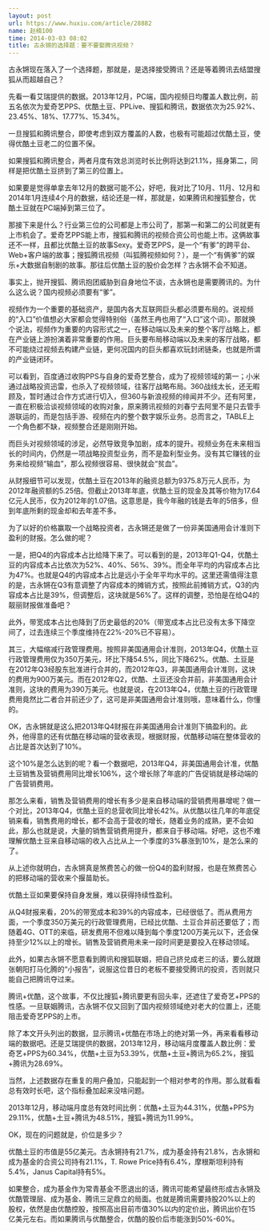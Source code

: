 ```yaml
---
layout: post
url: https://www.huxiu.com/article/28882
name: 赵楠100
time: 2014-03-03 08:02
title: 古永锵的选择题：要不要娶腾讯视频？
---
```

古永锵现在落入了一个选择题，那就是，是选择接受腾讯？还是等着腾讯去结盟搜狐从而超越自己？

先看一看艾瑞提供的数据。2013年12月，PC端，国内视频日均覆盖人数比例，前五名依次为爱奇艺PPS、优酷土豆、PPLive、搜狐和腾讯，数据依次为25.92%、23.45%、18%、17.77%、15.34%。

一旦搜狐和腾讯整合，即使考虑到双方覆盖的人数，也极有可能超过优酷土豆，使得优酷土豆老二的位置不保。

如果搜狐和腾讯整合，两者月度有效总浏览时长比例将达到21.1%，摇身第二，同样是把优酷土豆挤到了第三的位置上。

如果要是觉得单拿去年12月的数据可能不公，好吧，我对比了10月、11月、12月和2014年1月连续4个月的数据，结论还是一样，那就是，如果腾讯和搜狐整合，优酷土豆就在PC端掉到第三位了。

那接下来是什么？行业第三位的公司都是上市公司了，那第一和第二的公司就更有上市机会了。爱奇艺PPS能上市，搜狐和腾讯的视频合资公司也能上市。这俩故事还不一样，且都比优酷土豆的故事Sexy。爱奇艺PPS，是一个“有爹”的跨平台、Web+客户端的故事；搜狐腾讯视频（叫狐腾视频如何？），是一个“有俩爹”的娱乐+大数据自制剧的故事。那往后优酷土豆的股价会怎样？古永锵不会不知道。

事实上，抛开搜狐、腾讯抱团威胁到自身地位不谈，古永锵也是需要腾讯的。为什么这么说？国内视频必须要有“爹”。

视频作为一个重要的基础资产，是国内各大互联网巨头都必须要布局的。说视频的“入口”价值想必大家都会觉得特别俗（虽然王冉也用了“入口”这个词）。那就换个说法，视频作为重要的内容形式之一，在移动端以及未来的整个客厅战略上，都在产业链上游扮演着非常重要的作用。巨头要布局移动端以及未来的客厅战略，都不可能绕过视频去构建产业链，更何况国内的巨头都喜欢玩封闭链条，也就是所谓的产业链闭环。

可以看到，百度通过收购PPS与自身的爱奇艺整合，成为了视频领域的第一；小米通过战略投资迅雷，也杀入了视频领域，往客厅战略布局。360战线太长，还无暇顾及，暂时通过合作方式进行切入，但360与新浪视频的绯闻并不少。还有阿里，一直在积极洽谈视频领域的收购对象，原来腾讯视频的刘春宁去阿里不是只去管手游联运的，而是包括手游、视频在内的整个数字娱乐业务。总而言之，TABLE上一个角色都不缺，视频整合还是刚刚开始。

而巨头对视频领域的涉足，必然导致竞争加剧，成本的提升。视频业务在未来相当长的时间内，仍然是一项战略投资型业务，而不是盈利型业务。没有其它赚钱的业务来给视频“输血”，那么视频很容易、很快就会“贫血”。

从财报细节可以发现，优酷土豆在2013年的融资总额为9375.8万元人民币，为2012年融资额的5.25倍。但截止2013年年底，优酷土豆的现金及其等价物为17.64亿元人民币，仅为2012年的1.07倍。这意思是，我今年融的钱是去年的5倍多，但到年底所剩的现金却和去年差不多。

为了以好的价格赢取一个战略投资者，古永锵还是做了一份非美国通用会计准则下盈利的财报。怎么做的呢？

一是，把Q4的内容成本占比给降下来了。可以看到的是，2013年Q1-Q4，优酷土豆的内容成本占比依次为52%、40%、56%、39%。而全年平均的内容成本占比为47%。也就是Q4的内容成本占比是远小于全年平均水平的。这里还需值得注意的是，古永锵在Q3有意调整了内容成本的摊销方式，按照此前摊销方式，Q3的内容成本占比是39%，但调整后，这块就是56%了。这样的调整，恐怕是在给Q4的靓丽财报做准备吧？

此外，带宽成本占比也降到了历史最低的20%（带宽成本占比已没有太多下降空间了，过去连续三个季度维持在22%-20%已不容易）。

其三，大幅缩减行政管理费用。按照非美国通用会计准则，2013年Q4，优酷土豆行政管理费用仅为350万美元，环比下降54.5%，同比下降62%。优酷、土豆是在2012年Q3经股东批准进行合并的，而2012年Q3，非美国通用会计准则，这块的费用为900万美元。而在2012年Q2，优酷、土豆还没合并前，非美国通用会计准则，这块的费用为390万美元。也就是说，在2013年Q4，优酷土豆的行政管理费用竟然比二者合并前还少了，这可是非美国通用会计准则哦，意味着什么，你懂的。

OK，古永锵就是这么把2013年Q4财报在非美国通用会计准则下搞盈利的。此外，他得意的还有优酷在移动端的营收表现，根据财报，优酷移动端在整体营收的占比是首次达到了10%。

这个10%是怎么达到的呢？看一个数据吧，2013年Q4，非美国通用会计准，优酷土豆销售及营销费用同比增长106%，这个增长除了年底的广告促销就是移动端的广告营销费用。

那怎么来看，销售及营销费用的增长有多少是来自移动端的营销费用暴增呢？做一个对比，2013年Q4，优酷土豆的总营收同比增长42%。从优酷以往几年的年底促销来看，销售费用的增长，都不会高于营收的增长，随着业务的成熟，更不会如此，那么也就是说，大量的销售营销费用提升，都来自于移动端。好吧，这也不难理解优酷土豆来自移动端的收入占比从上一个季度的3%暴涨到10%，是怎么来的了。

从上述你就明白，古永锵真是煞费苦心的做一份Q4的盈利财报，也是在煞费苦心的把移动端的营收来个揠苗助长。

优酷土豆如果要保持自身发展，难以获得持续性盈利。

从Q4财报来看，20%的带宽成本和39%的内容成本，已经很低了。而从费用方面，一个季度350万美元的行政管理费用，已经比优酷、土豆合并前还要低了；而随着4G、OTT的来临，研发费用不但难以降到每个季度1200万美元以下，还会保持至少12%以上的增长。销售及营销费用未来一段时间更是要投入在移动领域。

此外，如果古永锵不愿意看到腾讯和搜狐联姻，把自己挤兑成老三的话，要么就跟张朝阳打马化腾的“小报告”，说服这位昔日的老板不要接受腾讯的投资，否则就只能自己把腾讯夺过来。

腾讯+优酷，这个故事，不仅比搜狐+腾讯要更有回头率，还遮住了爱奇艺+PPS的性感。一旦联姻腾讯，古永锵不仅又回到了国内视频领域绝对老大的位置上，还能阻击爱奇艺PPS的上市。

除了本文开头列出的数据，显示腾讯+优酷在市场上的绝对第一外，再来看看移动端的数据吧。还是艾瑞提供的数据，2013年12月，移动端月度覆盖人数比例：爱奇艺+PPS为60.34%，优酷+土豆为53.39%，优酷+土豆+腾讯为65.2%，搜狐+腾讯为28.69%。

当然，上述数据存在重复的用户叠加，只能起到一个相对参考的作用。那么就看看总有效时长吧，这个指标叠加起来没啥问题。

2013年12月，移动端月度总有效时间比例：优酷+土豆为44.31%，优酷+PPS为29.11%，优酷+土豆+腾讯为48.51%，搜狐+腾讯为11.99%。

OK，现在的问题就是，价位是多少？

优酷土豆的市值是55亿美元。古永锵持有21.7%，成为基金持有21.8%，古永锵和成为基金的合资公司持有21.1%，T. Rowe Price持有6.4%，摩根斯坦利持有5.4%，Janus Capital持有5%。

如果整合，成为基金作为常青基金不愿退出的话，腾讯可能希望最终形成古永锵及优酷管理层、成为基金、腾讯三足鼎立的局面。也就是腾讯需要持股20%以上的股权，依然是由优酷控股，按照高出目前市值30%以内的定价出，腾讯出价在15亿美元左右。而如果腾讯与优酷整合，优酷的股价后市能涨到50%-60%。

